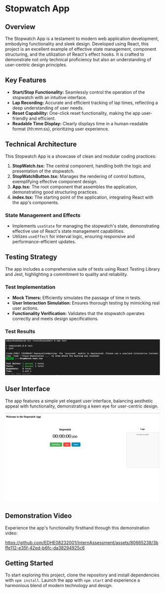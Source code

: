 
# Stopwatch App

## Overview
The Stopwatch App is a testament to modern web application development, embodying functionality and sleek design. Developed using React, this project is an excellent example of effective state management, component structuring, and the utilization of React's effect hooks. It is crafted to demonstrate not only technical proficiency but also an understanding of user-centric design principles.

## Key Features
- **Start/Stop Functionality:** Seamlessly control the operation of the stopwatch with an intuitive interface.
- **Lap Recording:** Accurate and efficient tracking of lap times, reflecting a deep understanding of user needs.
- **Reset Capability:** One-click reset functionality, making the app user-friendly and efficient.
- **Readable Time Display:** Clearly displays time in a human-readable format (hh:mm:ss), prioritizing user experience.

## Technical Architecture
This Stopwatch App is a showcase of clean and modular coding practices:

1. **StopWatch.tsx:** The central component, handling both the logic and presentation of the stopwatch.
2. **StopWatchButton.tsx:** Manages the rendering of control buttons, exemplifying effective component design.
3. **App.tsx:** The root component that assembles the application, demonstrating good structuring practices.
4. **index.tsx:** The starting point of the application, integrating React with the app's components.

### State Management and Effects
- Implements `useState` for managing the stopwatch's state, demonstrating effective use of React's state management capabilities.
- Utilizes `useEffect` for interval logic, ensuring responsive and performance-efficient updates.

## Testing Strategy
The app includes a comprehensive suite of tests using React Testing Library and Jest, highlighting a commitment to quality and reliability.

### Test Implementation
- **Mock Timers:** Efficiently simulates the passage of time in tests.
- **User Interaction Simulation:** Ensures thorough testing by mimicking real user actions.
- **Functionality Verification:** Validates that the stopwatch operates correctly and meets design specifications.

### Test Results
![Test Results](./test_results/test.png)

## User Interface
The app features a simple yet elegant user interface, balancing aesthetic appeal with functionality, demonstrating a keen eye for user-centric design.

![Stopwatch Interface](./images/stopwatchInterface.png)


## Demonstration Video
Experience the app's functionality firsthand through this demonstration video:

https://github.com/EDHE08232001/InternAssessment/assets/80665238/3bffe112-e35f-42ed-b6fc-da38294925c6


## Getting Started
To start exploring this project, clone the repository and install dependencies with `npm install`. Launch the app with `npm start` and experience a harmonious blend of modern technology and design.
